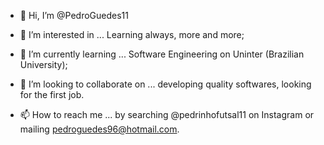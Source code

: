 - 👋 Hi, I’m @PedroGuedes11

- 👀 I’m interested in ...
  Learning always, more and more;

- 🌱 I’m currently learning ...
  Software Engineering on Uninter (Brazilian University);

- 💞️ I’m looking to collaborate on ...
  developing quality softwares, looking for the first job.

- 📫 How to reach me ...
  by searching @pedrinhofutsal11 on Instagram or mailing pedroguedes96@hotmail.com.
